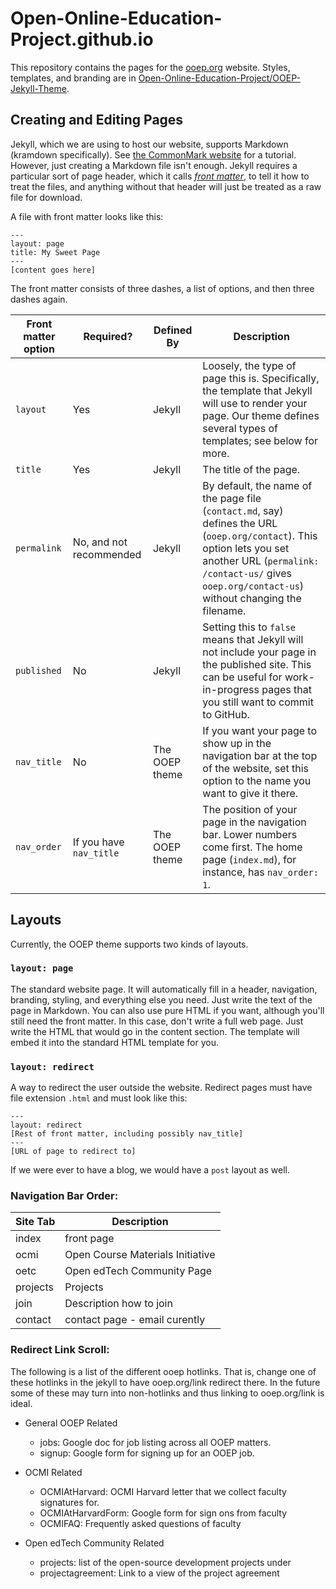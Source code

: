 # Open-Online-Education-Project.github.io

This repository contains the pages for the [ooep.org](https://ooep.org) website.  Styles, templates, and branding are in [Open-Online-Education-Project/OOEP-Jekyll-Theme](https://github.com/Open-Online-Education-Project/OOEP-Jekyll-Theme).

## Creating and Editing Pages

Jekyll, which we are using to host our website, supports Markdown (kramdown specifically).  See [the CommonMark website](https://commonmark.org/help/) for a tutorial.  However, just creating a Markdown file isn't enough.  Jekyll requires a particular sort of page header, which it calls [_front matter_](https://jekyllrb.com/docs/front-matter/), to tell it how to treat the files, and anything without that header will just be treated as a raw file for download.

A file with front matter looks like this:
```
---
layout: page
title: My Sweet Page
---
[content goes here]
```

The front matter consists of three dashes, a list of options, and then three dashes again.

| Front matter option | Required? | Defined By | Description |
| --- | --- | --- | --- |
| `layout` | Yes | Jekyll | Loosely, the type of page this is.  Specifically, the template that Jekyll will use to render your page.  Our theme defines several types of templates; see below for more. |
| `title` | Yes | Jekyll | The title of the page. |
| `permalink` | No, and not recommended | Jekyll | By default, the name of the page file (`contact.md`, say) defines the URL (`ooep.org/contact`).  This option lets you set another URL (`permalink: /contact-us/` gives `ooep.org/contact-us`) without changing the filename. |
| `published` | No | Jekyll | Setting this to `false` means that Jekyll will not include your page in the published site.  This can be useful for work-in-progress pages that you still want to commit to GitHub. |
| `nav_title` | No | The OOEP theme | If you want your page to show up in the navigation bar at the top of the website, set this option to the name you want to give it there. |
| `nav_order` | If you have `nav_title` | The OOEP theme | The position of your page in the navigation bar.  Lower numbers come first.  The home page (`index.md`), for instance, has `nav_order: 1`. |

## Layouts

Currently, the OOEP theme supports two kinds of layouts.

### `layout: page`
The standard website page.  It will automatically fill in a header, navigation, branding, styling, and everything else you need.  Just write the text of the page in Markdown.  You can also use pure HTML if you want, although you'll still need the front matter.  In this case, don't write a full web page.  Just write the HTML that would go in the content section.  The template will embed it into the standard HTML template for you.

### `layout: redirect`
A way to redirect the user outside the website.  Redirect pages must have file extension `.html` and must look like this:

```
---
layout: redirect
[Rest of front matter, including possibly nav_title]
---
[URL of page to redirect to]
```

If we were ever to have a blog, we would have a `post` layout as well.

### Navigation Bar Order:
| Site Tab | Description|
|----| -----------|
| index | front page | 
| ocmi | Open Course Materials Initiative |
| oetc | Open edTech Community Page |
| projects | Projects |
| join | Description how to join | 
| contact | contact page - email curently |

### Redirect Link Scroll: 

The following is a list of the different ooep hotlinks. That is, change one of these hotlinks in the jekyll to have ooep.org/link redirect there. In the future some of these may turn into non-hotlinks and thus linking to ooep.org/link is ideal. 

* General OOEP Related
  * jobs: Google doc for job listing across all OOEP matters. 
  * signup: Google form for signing up for an OOEP job. 

* OCMI Related
  * OCMIAtHarvard: OCMI Harvard letter that we collect faculty signatures for. 
  * OCMIAtHarvardForm: Google form for sign ons from faculty
  * OCMIFAQ: Frequently asked questions of faculty 

* Open edTech Community Related
  * projects: list of the open-source development projects under 
  * projectagreement: Link to a view of the project agreement 
